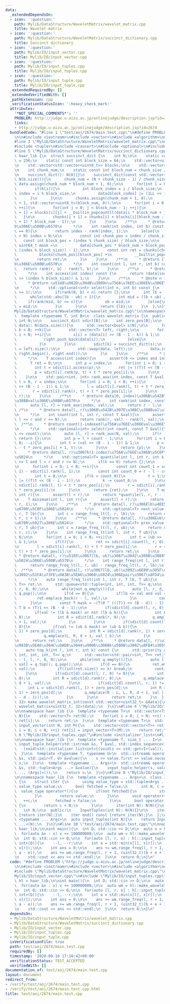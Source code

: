 ```yaml
---
data:
  _extendedDependsOn:
  - icon: ':question:'
    path: Mylib/DataStructure/WaveletMatrix/wavelet_matrix.cpp
    title: Wavelet matrix
  - icon: ':question:'
    path: Mylib/DataStructure/WaveletMatrix/succinct_dictionary.cpp
    title: Succinct dictionary
  - icon: ':question:'
    path: Mylib/IO/input_vector.cpp
    title: Mylib/IO/input_vector.cpp
  - icon: ':question:'
    path: Mylib/IO/input_tuples.cpp
    title: Mylib/IO/input_tuples.cpp
  - icon: ':question:'
    path: Mylib/IO/input_tuple.cpp
    title: Mylib/IO/input_tuple.cpp
  _extendedRequiredBy: []
  _extendedVerifiedWith: []
  _pathExtension: cpp
  _verificationStatusIcon: ':heavy_check_mark:'
  attributes:
    '*NOT_SPECIAL_COMMENTS*': ''
    PROBLEM: http://judge.u-aizu.ac.jp/onlinejudge/description.jsp?id=2674
    links:
    - http://judge.u-aizu.ac.jp/onlinejudge/description.jsp?id=2674
  bundledCode: "#line 1 \"test/aoj/2674/main.test.cpp\"\n#define PROBLEM \"http://judge.u-aizu.ac.jp/onlinejudge/description.jsp?id=2674\"\
    \n\n#include <iostream>\n#include <vector>\n#include <algorithm>\n#include <limits>\n\
    #line 3 \"Mylib/DataStructure/WaveletMatrix/wavelet_matrix.cpp\"\n#include <utility>\n\
    #include <tuple>\n#include <cassert>\n#include <optional>\n#include <queue>\n\
    #line 5 \"Mylib/DataStructure/WaveletMatrix/succinct_dictionary.cpp\"\n\nnamespace\
    \ haar_lib {\n  struct succinct_dict {\n    int N;\n\n    static const int chunk_size\
    \ = 256;\n    static const int block_size = 64;\n    std::vector<uint64_t> data;\n\
    \n    std::vector<std::vector<uint8_t>> blocks;\n\n    std::vector<uint32_t> chunks;\n\
    \n    int chunk_num;\n    static const int block_num = chunk_size / block_size;\n\
    \n    succinct_dict(): N(0){}\n    succinct_dict(const std::vector<bool> &b):\
    \ N(b.size()){\n      chunk_num = (N + chunk_size - 1) / chunk_size;\n\n     \
    \ data.assign(chunk_num * block_num + 1, 0);\n\n      for(int i = 0; i < N; ++i){\n\
    \        if(b[i]){\n          int block_index = i / block_size;\n          int\
    \ index = i % block_size;\n          data[block_index] |= (1LL << index);\n  \
    \      }\n      }\n\n      chunks.assign(chunk_num + 1, 0);\n      blocks.assign(chunk_num\
    \ + 1, std::vector<uint8_t>(block_num, 0));\n\n      for(int i = 0; i < chunk_num;\
    \ ++i){\n        for(int j = 0; j < block_num - 1; ++j){\n          blocks[i][j\
    \ + 1] = blocks[i][j] + __builtin_popcountll(data[i * block_num + j]);\n     \
    \   }\n\n        chunks[i + 1] = chunks[i] + blocks[i][block_num - 1] + __builtin_popcountll(data[(i\
    \ + 1) * block_num - 1]);\n      }\n    }\n\n    /**\n     * @return [0, index)\u306E\
    b\u306E\u500B\u6570\n     */\n    int rank(int index, int b) const {\n      if(b\
    \ == 0){\n        return index - rank(index, 1);\n      }else{\n        if(index\
    \ > N) index = N;\n\n        const int chunk_pos = index / chunk_size;\n     \
    \   const int block_pos = (index % chunk_size) / block_size;\n\n        const\
    \ uint64_t mask =\n          data[chunk_pos * block_num + block_pos] & ((1LL <<\
    \ (index % block_size)) - 1);\n\n        const int ret = chunks[chunk_pos] +\n\
    \          blocks[chunk_pos][block_pos] +\n          __builtin_popcountll(mask);\n\
    \n        return ret;\n      }\n    }\n\n    /**\n     * @return [l, r)\u306E\
    b\u306E\u500B\u6570\n     */\n    int count(int l, int r, int b) const {\n   \
    \   return rank(r, b) - rank(l, b);\n    }\n\n    /**\n     * @return b[index]\n\
    \     */\n    int access(int index) const {\n      return (data[index / block_size]\
    \ >> (index % block_size)) & 1;\n    }\n\n    /**\n     * @note n in [1, N]\n\
    \     * @return \u5148\u982D\u304B\u3089n\u756A\u76EE\u306Eb\u306E\u4F4D\u7F6E\
    \n     */\n    std::optional<int> select(int n, int b) const {\n      assert(n\
    \ >= 1);\n\n      if(rank(N, b) < n) return {};\n\n      int lb = -1, ub = N;\n\
    \      while(std::abs(lb - ub) > 1){\n        int mid = (lb + ub) / 2;\n\n   \
    \     if(rank(mid, b) >= n){\n          ub = mid;\n        }else{\n          lb\
    \ = mid;\n        }\n      }\n\n      return {lb};\n    }\n  };\n}\n#line 9 \"\
    Mylib/DataStructure/WaveletMatrix/wavelet_matrix.cpp\"\n\nnamespace haar_lib {\n\
    \  template <typename T, int B>\n  class wavelet_matrix {\n  public:\n    const\
    \ int N;\n\n    succinct_dict sdict[B];\n    int zero_pos[B];\n\n    wavelet_matrix(std::vector<T>\
    \ data): N(data.size()){\n      std::vector<bool> s(N);\n\n      for(int k = 0;\
    \ k < B; ++k){\n        std::vector<T> left, right;\n\n        for(int i = 0;\
    \ i < N; ++i){\n          s[i] = (data[i] >> (B - 1 - k)) & 1;\n          if(s[i]){\n\
    \            right.push_back(data[i]);\n          }else{\n            left.push_back(data[i]);\n\
    \          }\n        }\n\n        sdict[k] = succinct_dict(s);\n        zero_pos[k]\
    \ = left.size();\n\n        std::swap(data, left);\n        data.insert(data.end(),\
    \ right.begin(), right.end());\n      }\n    }\n\n    /**\n     * @return data[index]\n\
    \     */\n    T access(int index){\n      assert(0 <= index and index < N);\n\
    \      T ret = 0;\n\n      int p = index;\n      for(int i = 0; i < B; ++i){\n\
    \        int t = sdict[i].access(p);\n        ret |= ((T)t << (B - 1 - i));\n\
    \        p = sdict[i].rank(p, t) + t * zero_pos[i];\n      }\n\n      return ret;\n\
    \    }\n\n    std::pair<int, int> rank_aux(int index, const T &val){\n      int\
    \ l = 0, r = index;\n\n      for(int i = 0; i < B; ++i){\n        int t = (val\
    \ >> (B - i - 1)) & 1;\n        l = sdict[i].rank(l, t) + t * zero_pos[i];\n \
    \       r = sdict[i].rank(r, t) + t * zero_pos[i];\n      }\n\n      return std::make_pair(l,\
    \ r);\n    }\n\n    /**\n     * @return data[0, index)\u306B\u542B\u307E\u308C\
    \u308Bval\u306E\u500B\u6570\n     */\n    int rank(int index, const T &val){\n\
    \      auto [l, r] = rank_aux(index, val);\n      return r - l;\n    }\n\n   \
    \ /*\n     * @return data[l, r)\u306B\u542B\u307E\u308C\u308Bval\u306E\u500B\u6570\
    \n     */\n    int count(int l, int r, const T &val){\n      assert(0 <= l and\
    \ l <= r and r <= N);\n      return rank(r, val) - rank(l, val);\n    }\n\n  \
    \  /**\n     * @return count(1-indexed)\u756A\u76EE\u306Eval\u306E\u4F4D\u7F6E\
    \n     */\n    std::optional<int> select(int count, const T &val){\n      assert(1\
    \ <= count);\n\n      auto [l, r] = rank_aux(N, val);\n      if(r - l < count)\
    \ return {};\n\n      int p = l + count - 1;\n\n      for(int i = B - 1; i >=\
    \ 0; --i){\n        int t = (val >> (B - i - 1)) & 1;\n        p = *sdict[i].select(p\
    \ - t * zero_pos[i] + 1, t);\n      }\n\n      return {p};\n    }\n\n    /**\n\
    \     * @return data[l, r)\u3067k(1-index)\u756A\u76EE\u306B\u5C0F\u3055\u3044\
    \u5024\n     */\n    std::optional<T> quantile(int l, int r, int k){\n      assert(0\
    \ <= l and l < r and r <= N);\n      if(k == 0) return {};\n\n      T ret = 0;\n\
    \n      for(int i = 0; i < B; ++i){\n        const int count_1 = sdict[i].rank(r,\
    \ 1) - sdict[i].rank(l, 1);\n        const int count_0 = r - l - count_1;\n\n\
    \        int t = 0;\n\n        if(k > count_0){\n          t = 1;\n          ret\
    \ |= ((T)t << (B - i - 1));\n          k -= count_0;\n        }\n\n        l =\
    \ sdict[i].rank(l, t) + t * zero_pos[i];\n        r = sdict[i].rank(r, t) + t\
    \ * zero_pos[i];\n      }\n\n      return {ret};\n    }\n\n    T maximum(int l,\
    \ int r){\n      assert(l < r);\n      return *quantile(l, r, r - l);\n    }\n\
    \n    T minimum(int l, int r){\n      assert(l < r);\n      return *quantile(l,\
    \ r, 1);\n    }\n\n    /**\n     * @return data[l, r)\u306Elb\u4EE5\u4E0A\u3067\
    \u6700\u5C0F\u306E\u5024\n     */\n    std::optional<T> next_value(int l, int\
    \ r, T lb){\n      int c = range_freq_lt(l, r, lb);\n      return quantile(l,\
    \ r, c + 1);\n    }\n\n    /**\n     * @return data[l, r)\u306Eub\u672A\u6E80\u3067\
    \u6700\u5927\u306E\u5024\n     */\n    std::optional<T> prev_value(int l, int\
    \ r, T ub){\n      int c = range_freq_lt(l, r, ub);\n      return quantile(l,\
    \ r, c);\n    }\n\n    int range_freq_lt(int l, int r, T ub){\n      int ret =\
    \ 0;\n\n      for(int i = 0; i < B; ++i){\n        int t = (ub >> (B - i - 1))\
    \ & 1;\n\n        if(t){\n          ret += sdict[i].count(l, r, 0);\n        }\n\
    \n        l = sdict[i].rank(l, t) + t * zero_pos[i];\n        r = sdict[i].rank(r,\
    \ t) + t * zero_pos[i];\n      }\n\n      return ret;\n    }\n\n    /**\n    \
    \ * @return data[l, r)\u5185\u3067[lb, ub)\u3067\u3042\u308B\u3088\u3046\u306A\
    \u5024\u306E\u500B\u6570\n     */\n    int range_freq(int l, int r, T lb, T ub){\n\
    \      return range_freq_lt(l, r, ub) - range_freq_lt(l, r, lb);\n    }\n\n  \
    \  /**\n     * @return data[l, r)\u3067[lb, ub)\u3092\u6E80\u305F\u3059\u3082\u306E\
    \u3092\u51FA\u73FE\u983B\u5EA6\u3068\u5024\u306Epair\u3067\u8FD4\u3059\u3002\n\
    \     */\n    auto range_freq_list(int l, int r, T lb, T ub){\n      std::vector<std::pair<int,\
    \ T>> ret;\n      std::queue<std::tuple<int, int, int, T>> q;\n\n      q.emplace(l,\
    \ r, 0, 0);\n\n      while(not q.empty()){\n        auto [l, r, d, val] = q.front();\
    \ q.pop();\n\n        if(d == B){\n          if(lb <= val and val < ub){\n   \
    \         ret.emplace_back(r - l, val);\n          }\n          continue;\n  \
    \      }\n\n        const T mask = ~(T)0 ^ (((T)1 << (B - d)) - 1);\n        const\
    \ T b = (T)1 << (B - d - 1);\n\n        if(sdict[d].count(l, r, 0) != 0){\n  \
    \        if(val != (lb & mask) or not (lb & b)){\n            int L = sdict[d].rank(l,\
    \ 0);\n            int R = sdict[d].rank(r, 0);\n            q.emplace(L, R, d\
    \ + 1, val);\n          }\n        }\n\n        if(sdict[d].count(l, r, 1) !=\
    \ 0){\n          if(val != (ub & mask) or (ub & b)){\n            int L = sdict[d].rank(l,\
    \ 1) + zero_pos[d];\n            int R = sdict[d].rank(r, 1) + zero_pos[d];\n\
    \            q.emplace(L, R, d + 1, val | b);\n          }\n        }\n      }\n\
    \n      return ret;\n    }\n\n    /**\n     * @return data[l, r)\u3067\u51FA\u73FE\
    \u983B\u5EA6\u304C\u9AD8\u3044\u9806\u306Bk\u500B\u3092\u8FD4\u3059\n     */\n\
    \    auto top_k(int l, int r, int k) const {\n      std::priority_queue<std::tuple<int,\
    \ int, int, int, T>> q;\n      std::vector<std::pair<int, T>> ret;\n\n      q.emplace(r\
    \ - l, l, r, 0, 0);\n\n      while(not q.empty()){\n        auto [len, l, r, d,\
    \ val] = q.top(); q.pop();\n\n        if(d == B){\n          ret.emplace_back(len,\
    \ val);\n          if((int)ret.size() >= k) break;\n          continue;\n    \
    \    }\n\n        if(sdict[d].count(l, r, 0) != 0){\n          int L = sdict[d].rank(l,\
    \ 0);\n          int R = sdict[d].rank(r, 0);\n          q.emplace(R - L, L, R,\
    \ d + 1, val);\n        }\n\n        if(sdict[d].count(l, r, 1) != 0){\n     \
    \     int L = sdict[d].rank(l, 1) + zero_pos[d];\n          int R = sdict[d].rank(r,\
    \ 1) + zero_pos[d];\n          q.emplace(R - L, L, R, d + 1, val | ((T)1 << (B\
    \ - d - 1)));\n        }\n      }\n\n      return ret;\n    }\n  };\n\n  wavelet_matrix<uint32_t,\
    \ 32> make_wavelet_matrix_int(const std::vector<uint32_t> &data){\n    return\
    \ wavelet_matrix<uint32_t, 32>(data);\n  }\n}\n#line 4 \"Mylib/IO/input_vector.cpp\"\
    \n\nnamespace haar_lib {\n  template <typename T>\n  std::vector<T> input_vector(int\
    \ N){\n    std::vector<T> ret(N);\n    for(int i = 0; i < N; ++i) std::cin >>\
    \ ret[i];\n    return ret;\n  }\n\n  template <typename T>\n  std::vector<std::vector<T>>\
    \ input_vector(int N, int M){\n    std::vector<std::vector<T>> ret(N);\n    for(int\
    \ i = 0; i < N; ++i) ret[i] = input_vector<T>(M);\n    return ret;\n  }\n}\n#line\
    \ 6 \"Mylib/IO/input_tuples.cpp\"\n#include <initializer_list>\n#line 6 \"Mylib/IO/input_tuple.cpp\"\
    \n\nnamespace haar_lib {\n  template <typename T, size_t ... I>\n  static void\
    \ input_tuple_helper(std::istream &s, T &val, std::index_sequence<I ...>){\n \
    \   (void)std::initializer_list<int>{(void(s >> std::get<I>(val)), 0) ...};\n\
    \  }\n\n  template <typename T, typename U>\n  std::istream& operator>>(std::istream\
    \ &s, std::pair<T, U> &value){\n    s >> value.first >> value.second;\n    return\
    \ s;\n  }\n\n  template <typename ... Args>\n  std::istream& operator>>(std::istream\
    \ &s, std::tuple<Args ...> &value){\n    input_tuple_helper(s, value, std::make_index_sequence<sizeof\
    \ ... (Args)>());\n    return s;\n  }\n}\n#line 8 \"Mylib/IO/input_tuples.cpp\"\
    \n\nnamespace haar_lib {\n  template <typename ... Args>\n  class InputTuples\
    \ {\n    struct iter {\n      using value_type = std::tuple<Args ...>;\n     \
    \ value_type value;\n      bool fetched = false;\n      int N, c = 0;\n\n    \
    \  value_type operator*(){\n        if(not fetched){\n          std::cin >> value;\n\
    \        }\n        return value;\n      }\n\n      void operator++(){\n     \
    \   ++c;\n        fetched = false;\n      }\n\n      bool operator!=(iter &) const\
    \ {\n        return c < N;\n      }\n\n      iter(int N): N(N){}\n    };\n\n \
    \   int N;\n\n  public:\n    InputTuples(int N): N(N){}\n\n    iter begin() const\
    \ {return iter(N);}\n    iter end() const {return iter(N);}\n  };\n\n  template\
    \ <typename ... Args>\n  auto input_tuples(int N){\n    return InputTuples<Args\
    \ ...>(N);\n  }\n}\n#line 10 \"test/aoj/2674/main.test.cpp\"\n\nnamespace hl =\
    \ haar_lib;\n\nint main(){\n  int D; std::cin >> D;\n\n  auto x = hl::input_vector<uint32_t>(D);\n\
    \  for(auto &v : x) v += 100000000;\n\n  auto wm = hl::make_wavelet_matrix_int(x);\n\
    \n  int Q; std::cin >> Q;\n\n  for(auto [l, r, e] : hl::input_tuples<int, int,\
    \ int>(Q)){\n    --l, --r;\n\n    int a = std::min(x[l], x[r]);\n    int b = std::max(x[l],\
    \ x[r]);\n\n    int ans = 0;\n\n    ans += wm.range_freq(l, r + 1, 0u, (uint32_t)std::max(0,\
    \ a - e));\n    ans += wm.range_freq(l, r + 1, (uint32_t)(b + e + 1), std::numeric_limits<uint32_t>::max());\n\
    \n    std::cout << ans << std::endl;\n  }\n\n  return 0;\n}\n"
  code: "#define PROBLEM \"http://judge.u-aizu.ac.jp/onlinejudge/description.jsp?id=2674\"\
    \n\n#include <iostream>\n#include <vector>\n#include <algorithm>\n#include <limits>\n\
    #include \"Mylib/DataStructure/WaveletMatrix/wavelet_matrix.cpp\"\n#include \"\
    Mylib/IO/input_vector.cpp\"\n#include \"Mylib/IO/input_tuples.cpp\"\n\nnamespace\
    \ hl = haar_lib;\n\nint main(){\n  int D; std::cin >> D;\n\n  auto x = hl::input_vector<uint32_t>(D);\n\
    \  for(auto &v : x) v += 100000000;\n\n  auto wm = hl::make_wavelet_matrix_int(x);\n\
    \n  int Q; std::cin >> Q;\n\n  for(auto [l, r, e] : hl::input_tuples<int, int,\
    \ int>(Q)){\n    --l, --r;\n\n    int a = std::min(x[l], x[r]);\n    int b = std::max(x[l],\
    \ x[r]);\n\n    int ans = 0;\n\n    ans += wm.range_freq(l, r + 1, 0u, (uint32_t)std::max(0,\
    \ a - e));\n    ans += wm.range_freq(l, r + 1, (uint32_t)(b + e + 1), std::numeric_limits<uint32_t>::max());\n\
    \n    std::cout << ans << std::endl;\n  }\n\n  return 0;\n}\n"
  dependsOn:
  - Mylib/DataStructure/WaveletMatrix/wavelet_matrix.cpp
  - Mylib/DataStructure/WaveletMatrix/succinct_dictionary.cpp
  - Mylib/IO/input_vector.cpp
  - Mylib/IO/input_tuples.cpp
  - Mylib/IO/input_tuple.cpp
  isVerificationFile: true
  path: test/aoj/2674/main.test.cpp
  requiredBy: []
  timestamp: '2020-09-16 17:10:42+09:00'
  verificationStatus: TEST_ACCEPTED
  verifiedWith: []
documentation_of: test/aoj/2674/main.test.cpp
layout: document
redirect_from:
- /verify/test/aoj/2674/main.test.cpp
- /verify/test/aoj/2674/main.test.cpp.html
title: test/aoj/2674/main.test.cpp
---
```


